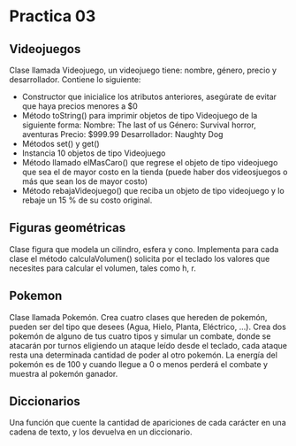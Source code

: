 # Practica 03

## Videojuegos

Clase llamada Videojuego, un videojuego tiene: nombre, género, precio y desarrollador. Contiene
lo siguiente:

* Constructor que inicialice los atributos anteriores, asegúrate de evitar que haya precios
menores a $0
* Método toString() para imprimir objetos de tipo Videojuego de la siguiente forma:
Nombre: The last of us
Género: Survival horror, aventuras
Precio: $999.99
Desarrollador: Naughty Dog
* Métodos set() y get()
* Instancia 10 objetos de tipo Videojuego
* Método llamado elMasCaro() que regrese el objeto de tipo videojuego que sea el de mayor
costo en la tienda (puede haber dos videosjuegos o más que sean los de mayor costo)
* Método rebajaVideojuego() que reciba un objeto de tipo videojuego y lo rebaje un 15 % de
su costo original.

## Figuras geométricas

Clase figura que modela un cilindro, esfera y cono.
Implementa para cada clase el método calculaVolumen() solicita por el teclado los valores que necesites
para calcular el volumen, tales como h, r.

## Pokemon

Clase llamada Pokemón. Crea cuatro clases que hereden de pokemón, pueden ser del tipo que
desees (Agua, Hielo, Planta, Eléctrico, ...).
Crea dos pokemón de alguno de tus cuatro tipos y simular un combate, donde se atacarán por
turnos eligiendo un ataque leı́do desde el teclado, cada ataque resta una determinada cantidad de poder
al otro pokemón. La energı́a del pokemón es de 100 y cuando llegue a 0 o menos perderá el combate y
muestra al pokemón ganador.

## Diccionarios

Una función que cuente la cantidad de apariciones de cada carácter en una cadena de texto, y
los devuelva en un diccionario.
